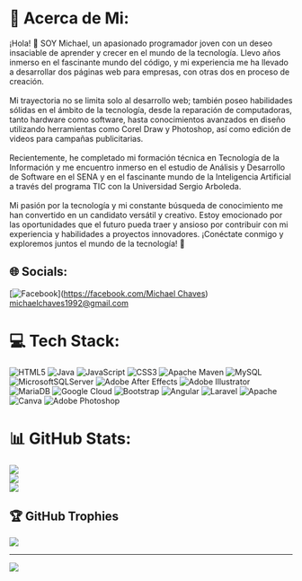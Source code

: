# 💫 Acerca de Mi:
¡Hola! 👋 SOY Michael, un apasionado programador joven con un deseo insaciable de aprender y crecer en el mundo de la tecnología. Llevo años inmerso en el fascinante mundo del código, y mi experiencia me ha llevado a desarrollar dos páginas web para empresas, con otras dos en proceso de creación.<br><br>Mi trayectoria no se limita solo al desarrollo web; también poseo habilidades sólidas en el ámbito de la tecnología, desde la reparación de computadoras, tanto hardware como software, hasta conocimientos avanzados en diseño utilizando herramientas como Corel Draw y Photoshop, así como edición de videos para campañas publicitarias.<br><br>Recientemente, he completado mi formación técnica en Tecnología de la Información y me encuentro inmerso en el estudio de Análisis y Desarrollo de Software en el SENA y en el fascinante mundo de la Inteligencia Artificial a través del programa TIC con la Universidad Sergio Arboleda.<br><br>Mi pasión por la tecnología y mi constante búsqueda de conocimiento me han convertido en un candidato versátil y creativo. Estoy emocionado por las oportunidades que el futuro pueda traer y ansioso por contribuir con mi experiencia y habilidades a proyectos innovadores. ¡Conéctate conmigo y exploremos juntos el mundo de la tecnología! 🚀


## 🌐 Socials:
[![Facebook](https://img.shields.io/badge/Facebook-%231877F2.svg?logo=Facebook&logoColor=white)]([https://facebook.com/Michael Chaves](https://www.facebook.com/michael.andres.1800?locale=es_LA)) 
michaelchaves1992@gmail.com
# 💻 Tech Stack:
![HTML5](https://img.shields.io/badge/html5-%23E34F26.svg?style=for-the-badge&logo=html5&logoColor=white) ![Java](https://img.shields.io/badge/java-%23ED8B00.svg?style=for-the-badge&logo=openjdk&logoColor=white) ![JavaScript](https://img.shields.io/badge/javascript-%23323330.svg?style=for-the-badge&logo=javascript&logoColor=%23F7DF1E) ![CSS3](https://img.shields.io/badge/css3-%231572B6.svg?style=for-the-badge&logo=css3&logoColor=white) ![Apache Maven](https://img.shields.io/badge/Apache%20Maven-C71A36?style=for-the-badge&logo=Apache%20Maven&logoColor=white) ![MySQL](https://img.shields.io/badge/mysql-%2300000f.svg?style=for-the-badge&logo=mysql&logoColor=white) ![MicrosoftSQLServer](https://img.shields.io/badge/Microsoft%20SQL%20Server-CC2927?style=for-the-badge&logo=microsoft%20sql%20server&logoColor=white) ![Adobe After Effects](https://img.shields.io/badge/Adobe%20After%20Effects-9999FF.svg?style=for-the-badge&logo=Adobe%20After%20Effects&logoColor=white) ![Adobe Illustrator](https://img.shields.io/badge/adobe%20illustrator-%23FF9A00.svg?style=for-the-badge&logo=adobe%20illustrator&logoColor=white) ![MariaDB](https://img.shields.io/badge/MariaDB-003545?style=for-the-badge&logo=mariadb&logoColor=white) ![Google Cloud](https://img.shields.io/badge/GoogleCloud-%234285F4.svg?style=for-the-badge&logo=google-cloud&logoColor=white) ![Bootstrap](https://img.shields.io/badge/bootstrap-%238511FA.svg?style=for-the-badge&logo=bootstrap&logoColor=white) ![Angular](https://img.shields.io/badge/angular-%23DD0031.svg?style=for-the-badge&logo=angular&logoColor=white) ![Laravel](https://img.shields.io/badge/laravel-%23FF2D20.svg?style=for-the-badge&logo=laravel&logoColor=white) ![Apache](https://img.shields.io/badge/apache-%23D42029.svg?style=for-the-badge&logo=apache&logoColor=white) ![Canva](https://img.shields.io/badge/Canva-%2300C4CC.svg?style=for-the-badge&logo=Canva&logoColor=white) ![Adobe Photoshop](https://img.shields.io/badge/adobe%20photoshop-%2331A8FF.svg?style=for-the-badge&logo=adobe%20photoshop&logoColor=white)
# 📊 GitHub Stats:
![](https://github-readme-stats.vercel.app/api?username=Michael&theme=shades-of-purple&hide_border=false&include_all_commits=false&count_private=false)<br/>
![](https://github-readme-streak-stats.herokuapp.com/?user=Michael&theme=shades-of-purple&hide_border=false)<br/>
![](https://github-readme-stats.vercel.app/api/top-langs/?username=Michael&theme=shades-of-purple&hide_border=false&include_all_commits=false&count_private=false&layout=compact)

## 🏆 GitHub Trophies
![](https://github-profile-trophy.vercel.app/?username=Michael&theme=radical&no-frame=false&no-bg=true&margin-w=4)

---
[![](https://visitcount.itsvg.in/api?id=Michael&icon=0&color=0)](https://visitcount.itsvg.in)

<!-- Proudly created with GPRM ( https://gprm.itsvg.in ) -->
